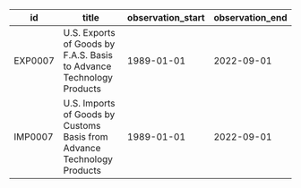 | id      | title                                                                   | observation_start   | observation_end   |
|---------|-------------------------------------------------------------------------|---------------------|-------------------|
| EXP0007 | U.S. Exports of Goods by F.A.S. Basis to Advance Technology Products    | 1989-01-01          | 2022-09-01        |
| IMP0007 | U.S. Imports of Goods by Customs Basis from Advance Technology Products | 1989-01-01          | 2022-09-01        |